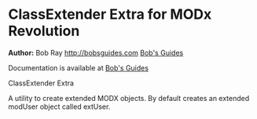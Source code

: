 ClassExtender Extra for MODx Revolution
=======================================


**Author:** Bob Ray <http://bobsguides.com> [Bob's Guides](http://bobsguides.com)

Documentation is available at [Bob's Guides](http://bobsguides.com/classextender-tutorial.html)

ClassExtender Extra

A utility to create extended MODX objects. By default
creates an extended modUser object called extUser.
